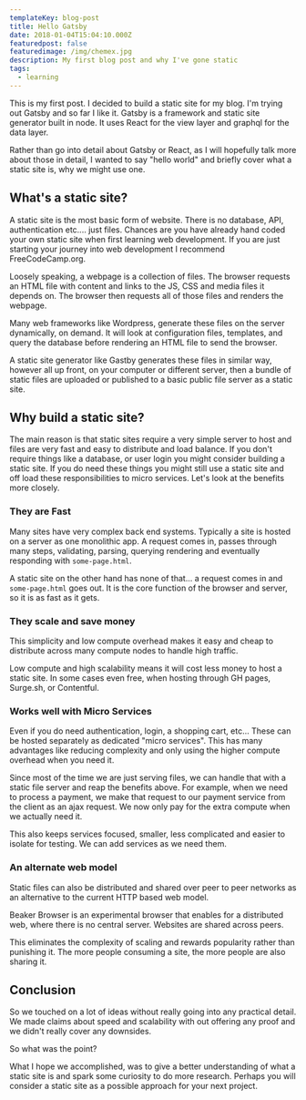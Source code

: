 ```yaml
---
templateKey: blog-post
title: Hello Gatsby
date: 2018-01-04T15:04:10.000Z
featuredpost: false
featuredimage: /img/chemex.jpg
description: My first blog post and why I've gone static
tags:
  - learning
---
```

This is my first post. I decided to build a static site for my blog. I'm trying out Gatsby and so far I like it. Gatsby is a framework and static site generator built in node. It uses React for the view layer and graphql for the data layer.

Rather than go into detail about Gatsby or React, as I will hopefully talk more about those in detail, I wanted to say "hello world" and briefly cover what a static site is, why we might use one.

## What's a static site?

A static site is the most basic form of website. There is no database, API, authentication etc.... just files. Chances are you have already hand coded your own static site when first learning web development. If you are just starting your journey into web development I recommend FreeCodeCamp.org.

Loosely speaking, a webpage is a collection of files. The browser requests an HTML file with content and links to the JS, CSS and media files it depends on. The browser then requests all of those files and renders the webpage.

Many web frameworks like Wordpress, generate these files on the server dynamically, on demand. It will look at configuration files, templates, and query the database before rendering an HTML file to send the browser.

A static site generator like Gastby generates these files in similar way, however all up front, on your computer or different server, then a bundle of static files are uploaded or published to a basic public file server as a static site.

## Why build a static site?

The main reason is that static sites require a very simple server to host and files are very fast and easy to distribute and load balance. If you don't require things like a database, or user login you might consider building a static site. If you do need these things you might still use a static site and off load these responsibilities to micro services. Let's look at the benefits more closely.

### They are Fast

Many sites have very complex back end systems. Typically a site is hosted on a server as one monolithic app. A request comes in, passes through many steps, validating, parsing, querying rendering and eventually responding with `some-page.html`.

A static site on the other hand has none of that... a request comes in and `some-page.html` goes out. It is the core function of the browser and server, so it is as fast as it gets.

### They scale and save money

This simplicity and low compute overhead makes it easy and cheap to distribute across many compute nodes to handle high traffic.

Low compute and high scalability means it will cost less money to host a static site. In some cases even free, when hosting through GH pages, Surge.sh, or Contentful.

### Works well with Micro Services

Even if you do need authentication, login, a shopping cart, etc... These can be hosted separately as dedicated "micro services". This has many advantages like reducing complexity and only using the higher compute overhead when you need it.

Since most of the time we are just serving files, we can handle that with a static file server and reap the benefits above. For example, when we need to process a payment, we make that request to our payment service from the client as an ajax request. We now only pay for the extra compute when we actually need it.

This also keeps services focused, smaller, less complicated and easier to isolate for testing. We can add services as we need them.

### An alternate web model

Static files can also be distributed and shared over peer to peer networks as an alternative to the current HTTP based web model.

Beaker Browser is an experimental browser that enables for a distributed web, where there is no central server. Websites are shared across peers.

This eliminates the complexity of scaling and rewards popularity rather than punishing it. The more people consuming a site, the more people are also sharing it.

## Conclusion
So we touched on a lot of ideas without really going into any practical detail. We made claims about speed and scalability with out offering any proof and we didn't really cover any downsides.

So what was the point?

What I hope we accomplished, was to give a better understanding of what a static site is and spark some curiosity to do more research. Perhaps you will consider a static site as a possible approach for your next project.
